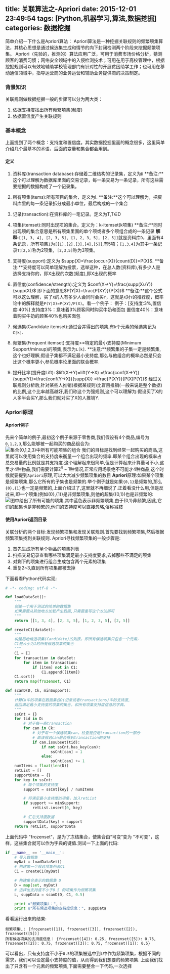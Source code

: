 title: 关联算法之-Apriori
date: 2015-12-01 23:49:54
tags: [Python,机器学习,算法,数据挖掘]
categories: 数据挖掘
---
简单介绍一下什么是Apriori算法： Apriori算法是一种挖掘关联规则的频繁项集算法，其核心思想是通过候选集生成和情节的向下封闭检测两个阶段来挖掘频繁项集。 Apriori（先验的，推测的）算法应用广泛，可用于消费市场价格分析，猜测顾客的消费习惯；网络安全领域中的入侵检测技术；可用在用于高校管理中，根据挖掘规则可以有效地辅助学校管理部门有针对性的开展贫困助学工作；也可用在移动通信领域中，指导运营商的业务运营和辅助业务提供商的决策制定。

### 背景知识
关联规则做数据挖掘一般的步骤可以分为两大类：
1. 依据支持度找出所有频繁项集(频度)
2. 依据置信度产生关联规则

### 基本概念
上面提到了两个概念：支持度和置信度。其实数据挖掘里面的概念很多，这里简单介绍几个最基本的术语，后面的变量和集合都会用到。
#### 定义
1. 资料库(transaction database):存储着二维结构的记录集，定义为`D`
**备注:**这个可以理解为数据库里面的交易记录，每一条交易为一条记录，所有这些需要挖掘的数据构成了一个记录集。

2. 所有项集(items):所有项目的集合，定义为I.
**备注:**这个可以理解为，把资料库里的每一条记录拆分成最小单位，最后构成的一个集合

3. 记录(transaction):在资料库的一笔记录。定义为T,T∈D

4. 项集(itemset):同时出现项的集合。定义为：k-itemset(k项集)
**备注:**同时出现项的集合意思是所有项集里面的单个项或者多个项组合成的一条记录
**解释:**`[[1, 3, 4], [2, 3, 5], [1, 2, 3, 5], [2, 5]]`就是资料库`D`，里面有4条记录，所有项集`I`为`[[1],[2],[3],[4],[5]]`,有5项；`[1,3,4]`为其中一条记录`T`;`[2,5]`称为2项集，`[2,3,5]`称为3项集。

5. 支持度(support):定义为
$supp(X)=\frac{occur(X)}{count(D)}=P(X)$.
**备注:**支持度可以简单理解为投票，选举这种，在总人数(资料库),有多少人是选择支持你的，即X出现的次数(频度),即X出现的概率

6. 置信度(confidence/strength):定义为
$conf(X->Y)=\frac{supp(X∪Y)}{supp(X)}$
即下面的意思$P(Y|X)=\frac{P(XY)}{P(X)}$
**备注:**这个公式可以这么理解，买了`X`的人有多少人会同时会买`Y`，这就是`X`对`Y`的推荐度，概率论中的解释就是`P(Y|X)=P(XY)/P(X)`。看一个例子：
	例子：[支持度:3%,置信度:40%]
	支持度3%：意味着3%顾客同时购买牛奶和面包
	置信度40%：意味着购买牛奶的顾客40%也购买面包

7. 候选集(Candidate itemset):通过合并得出的项集,有`k`个元素的候选集记为`C[k]`.

8. 频繁集(Frequent itemset):支持度>=特定的最小支持度(Minimum Support/minsup)的项集,表示为`L[k]`.
**注意:**频繁集的子集一定是频繁集,这个也好理解,假设子集都不满足最小支持度,那么与他组合的概率必然是只会比这个概率更小,参见概率论里面的联合概率.

9. 提升比率(提升度Lift):
$lift(X->Y)=lift(Y->X)
=\frac{conf(X->Y)}{supp(Y)}=\frac{conf(Y->X)}{supp(X)}
=\frac{P(XY)}{P(X)P(Y)}$
经过关联规则分析后,针对某些人推销(根据某规则)比盲目推销(一般来说是整个数据)的比例,这个比率越高越好,我们称这个为强规则,这个可以理解为:假设买了X的人多半会买Y,那么我们就对买了X的人推销Y.

### Apriori原理
#### Apriori例子
先来个简单的例子,最初这个例子来源于零售商,我们假设有4个商品,编号为`0,1,2,3`,那么能够被一起购买的商品组合为:
![集合{0,1,2,3}中所有可能项集的组合](https://blog-1254094716.cos.ap-chengdu.myqcloud.com/关联算法之-Apriori01.png)
我们的目标是找到经常一起购买的商品,这里就可以使用集合的支持度来衡量一个组合出现的频率.即某个组合出现的概率占总交易量的比例就是其支持度.这个理解起来很简单,但是计算起来计算量可不小,这里才4种物品,我们需要计算$2^n-1$种情况,正常应用场景绝不可能才4种商品,这个时候就要提到`Apriori`原理,可以大大减少频繁项集的数目
**Apriori**原理:如果某个项集是频繁项集,那么它所有的子集也是频繁的.举个例子就是如果`{0,1}`是频繁的,那么`{0},{1}`也一定是频繁的,上面介绍过了,这里就不再细说了.正着看没什么用,但是反过来,即一个项集(例如{0},{1})是非频繁项集,则他的超集({0,1})也是非频繁的:
![图中给出了所有可能的项集,其中蓝色表示非频繁项集,由于{0,1}非频繁,因此,它们的超集也是非频繁的,他们的支持度可以直接忽略,俗称减枝](https://blog-1254094716.cos.ap-chengdu.myqcloud.com/关联算法之-Apriori02.png)

#### 使用Apriori返回目录
关联分析的两个目标:发现频繁项集和发现关联规则.首先要找到频繁项集,然后根据频繁项集找到关联规则.
Apriori寻找频繁项集的一般步骤是:
1. 首先生成所有单个物品的项集列表
2. 扫描交易记录查看哪些项集满足最小支持度要求,去掉那些不满足的项集
3. 对剩下的项集进行组合生成包含两个元素的项集
4. 重复2~3,直到所有项集都被去掉

下面看看Python代码实现:
```python
# -*- coding: utf-8 -*-

def loadDataSet():
    """
    创建一个用于测试的简单的数据集
    如果需要从其他地方加载产生数据,只需要重写这个方法即可
    """
    return [[1, 3, 4], [2, 3, 5], [1, 2, 3, 5], [2, 5]]

def createC1(dataSet):
    """
    构建初始候选项集(Candidate)的列表，即所有候选项集只包含一个元素，
    C1是大小为1的所有候选项集的集合
    """
    C1 = []
    for transaction in dataSet:
        for item in transaction:
            if [item] not in C1:
                C1.append([item])
    C1.sort()
    return map(frozenset, C1)

def scanD(D, Ck, minSupport):
    """
    计算Ck中的项集在数据集合D(记录或者transactions)中的支持度,
    返回满足最小支持度的项集的集合，和所有项集支持度信息的字典。
    """
    ssCnt = {}
    for tid in D:
        # 对于每一条transaction
        for can in Ck:
            # 对于每一个候选项集can，检查是否是transaction的一部分
            # 即该候选can是否得到transaction的支持
            if can.issubset(tid):
                if not ssCnt.has_key(can):
                    ssCnt[can] = 1
                else:
                    ssCnt[can] += 1
    numItems = float(len(D))
    retList = []
    supportData = {}
    for key in ssCnt:
        # 每个项集的支持度
        support = ssCnt[key] / numItems

        # 将满足最小支持度的项集，加入retList
        if support >= minSupport:
            retList.insert(0, key)

        # 汇总支持度数据
        supportData[key] = support
    return retList, supportData
```
上面代码中 "frozenset"，是为了冻结集合，使集合由“可变”变为 "不可变"，这样，这些集合就可以作为字典的键值.测试一下上面的代码:
```python
if __name__ == '__main__':
    # 导入数据集
    myDat = loadDataSet()
    # 构建第一个候选项集列表C1
    C1 = createC1(myDat)

    # 构建集合表示的数据集 D
    D = map(set, myDat)
    # 选择出支持度不小于0.5 的项集作为频繁项集
    L, suppData = scanD(D, C1, 0.5)

    print u"频繁项集L：", L
    print u"所有候选项集的支持度信息：", suppData
```
看看运行出来的结果:
```
频繁项集L： [frozenset([1]), frozenset([3]), frozenset([2]), frozenset([5])]
所有候选项集的支持度信息： {frozenset([4]): 0.25, frozenset([5]): 0.75, frozenset([2]): 0.75, frozenset([3]): 0.75, frozenset([1]): 0.5}
```
可以看出，只有支持度不小于`0.5`的项集被选中到`L`中作为频繁项集，根据不同的需求，我们可以设定最小支持度的值，从而得到我们想要的频繁项集.
上面我们找出了只含有一个元素的频繁项集,下面需要整合一下代码,一次选择

